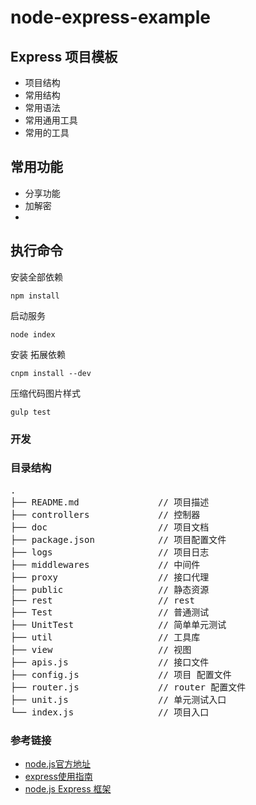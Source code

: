 # node-express-example

## Express 项目模板
* 项目结构
* 常用结构
* 常用语法
* 常用通用工具
* 常用的工具


## 常用功能
* 分享功能
* 加解密
*

## 执行命令

安装全部依赖
```
npm install
```


启动服务
```
node index
```

安装 拓展依赖
```
cnpm install --dev
```

压缩代码图片样式

```
gulp test
```

### 开发

### 目录结构
<pre>
.
├── README.md               // 项目描述
├── controllers             // 控制器
├── doc                     // 项目文档
├── package.json            // 项目配置文件
├── logs                    // 项目日志
├── middlewares             // 中间件
├── proxy                   // 接口代理
├── public                  // 静态资源
├── rest                    // rest
├── Test                    // 普通测试
├── UnitTest                // 简单单元测试
├── util                    // 工具库
├── view                    // 视图
├── apis.js                 // 接口文件
├── config.js               // 项目 配置文件
├── router.js               // router 配置文件
├── unit.js                 // 单元测试入口
└── index.js                // 项目入口
</pre>

### 参考链接
* [node.js官方地址](https://nodejs.org/en/)
* [express使用指南](http://www.expressjs.com.cn/)
* [node.js Express 框架](http://www.runoob.com/nodejs/nodejs-express-framework.html)